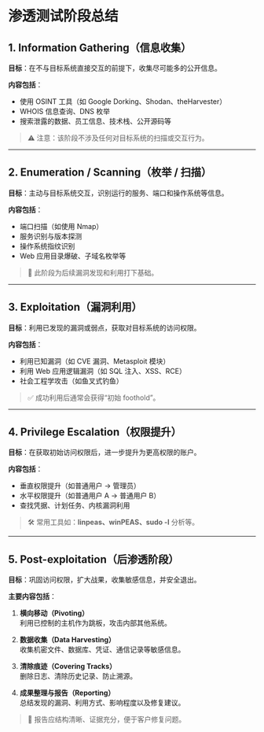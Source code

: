 # 渗透测试阶段总结

## 1. Information Gathering（信息收集）

**目标**：在不与目标系统直接交互的前提下，收集尽可能多的公开信息。

**内容包括**：

- 使用 OSINT 工具（如 Google Dorking、Shodan、theHarvester）
- WHOIS 信息查询、DNS 枚举
- 搜索泄露的数据、员工信息、技术栈、公开源码等

> ⚠️ 注意：该阶段不涉及任何对目标系统的扫描或交互行为。

---

## 2. Enumeration / Scanning（枚举 / 扫描）

**目标**：主动与目标系统交互，识别运行的服务、端口和操作系统等信息。

**内容包括**：

- 端口扫描（如使用 Nmap）
- 服务识别与版本探测
- 操作系统指纹识别
- Web 应用目录爆破、子域名枚举等

> 📌 此阶段为后续漏洞发现和利用打下基础。

---

## 3. Exploitation（漏洞利用）

**目标**：利用已发现的漏洞或弱点，获取对目标系统的访问权限。

**内容包括**：

- 利用已知漏洞（如 CVE 漏洞、Metasploit 模块）
- 利用 Web 应用逻辑漏洞（如 SQL 注入、XSS、RCE）
- 社会工程学攻击（如鱼叉式钓鱼）

> ✅ 成功利用后通常会获得“初始 foothold”。

---

## 4. Privilege Escalation（权限提升）

**目标**：在获取初始访问权限后，进一步提升为更高权限的账户。

**内容包括**：

- 垂直权限提升（如普通用户 → 管理员）
- 水平权限提升（如普通用户 A → 普通用户 B）
- 查找凭据、计划任务、内核漏洞利用

> 🛠 常用工具如：**linpeas、winPEAS、sudo -l** 分析等。

---

## 5. Post-exploitation（后渗透阶段）

**目标**：巩固访问权限，扩大战果，收集敏感信息，并安全退出。

**主要内容包括**：

1. **横向移动（Pivoting）**  
   利用已控制的主机作为跳板，攻击内部其他系统。

2. **数据收集（Data Harvesting）**  
   收集机密文件、数据库、凭证、通信记录等敏感信息。

3. **清除痕迹（Covering Tracks）**  
   删除日志、清除历史记录、防止溯源。

4. **成果整理与报告（Reporting）**  
   总结发现的漏洞、利用方式、影响程度以及修复建议。

> 📝 报告应结构清晰、证据充分，便于客户修复问题。